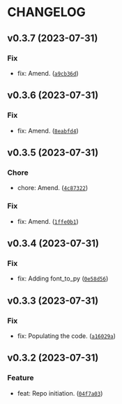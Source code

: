 # CHANGELOG



## v0.3.7 (2023-07-31)

### Fix

* fix: Amend. ([`a9cb36d`](https://github.com/lukasz-lobocki/lobo_ili9341/commit/a9cb36d712072b0a252e5ffbacde0f951b934cbf))


## v0.3.6 (2023-07-31)

### Fix

* fix: Amend. ([`8eabfd4`](https://github.com/lukasz-lobocki/lobo_ili9341/commit/8eabfd43a5123027f6011800f3dbd1d674e1dba3))


## v0.3.5 (2023-07-31)

### Chore

* chore: Amend. ([`4c87322`](https://github.com/lukasz-lobocki/lobo_ili9341/commit/4c873226f06dfdee9f2d2b8b8397f9a241913bc8))

### Fix

* fix: Amend. ([`1ffe0b1`](https://github.com/lukasz-lobocki/lobo_ili9341/commit/1ffe0b124fe068d257e252b04876fcbf3a838564))


## v0.3.4 (2023-07-31)

### Fix

* fix: Adding font_to_py ([`0e58d56`](https://github.com/lukasz-lobocki/lobo_ili9341/commit/0e58d5608d70fb2932da647e7d613d6e205e68d6))


## v0.3.3 (2023-07-31)

### Fix

* fix: Populating the code. ([`a16029a`](https://github.com/lukasz-lobocki/lobo_ili9341/commit/a16029ac33026a2f2eea9986ecf7932ab043b85e))


## v0.3.2 (2023-07-31)

### Feature

* feat: Repo initiation. ([`04f7a03`](https://github.com/lukasz-lobocki/lobo_ili9341/commit/04f7a038cae2c2f9833a8732ccbf3018be474041))
